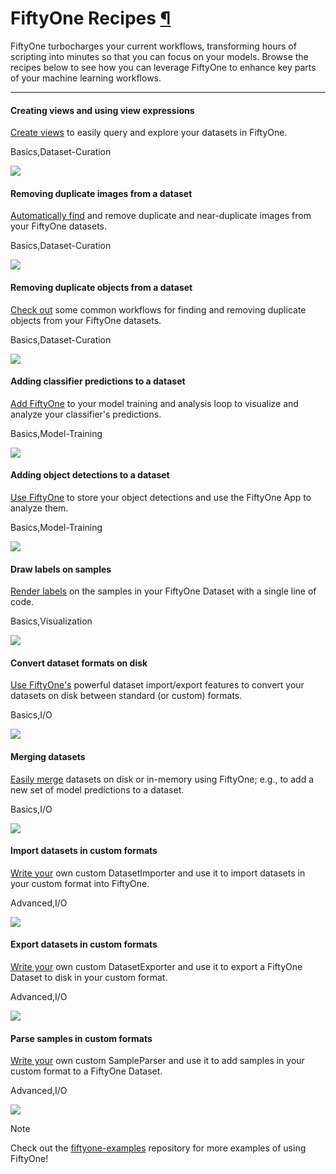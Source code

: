# FiftyOne Recipes [¶](\#fiftyone-recipes "Permalink to this headline")

FiftyOne turbocharges your current workflows, transforming hours of scripting
into minutes so that you can focus on your models. Browse the recipes below to
see how you can leverage FiftyOne to enhance key parts of your machine learning
workflows.

* * *

#### Creating views and using view expressions

[Create views](creating_views.ipynb) to easily query and explore your datasets in FiftyOne.

Basics,Dataset-Curation

![](../_static/images/recipes/creating_views.webp)

#### Removing duplicate images from a dataset

[Automatically find](image_deduplication.ipynb) and remove duplicate and near-duplicate images from your FiftyOne datasets.

Basics,Dataset-Curation

![](../_static/images/recipes/image_deduplication.webp)

#### Removing duplicate objects from a dataset

[Check out](remove_duplicate_annos.ipynb) some common workflows for finding and removing duplicate objects from your FiftyOne datasets.

Basics,Dataset-Curation

![](../_static/images/recipes/remove_duplicate_annos.webp)

#### Adding classifier predictions to a dataset

[Add FiftyOne](adding_classifications.ipynb) to your model training and analysis loop to visualize and analyze your classifier's predictions.

Basics,Model-Training

![](../_static/images/recipes/adding_classifications.webp)

#### Adding object detections to a dataset

[Use FiftyOne](adding_detections.ipynb) to store your object detections and use the FiftyOne App to analyze them.

Basics,Model-Training

![](../_static/images/recipes/adding_detections.webp)

#### Draw labels on samples

[Render labels](draw_labels.ipynb) on the samples in your FiftyOne Dataset with a single line of code.

Basics,Visualization

![](../_static/images/recipes/draw_labels.webp)

#### Convert dataset formats on disk

[Use FiftyOne's](convert_datasets.ipynb) powerful dataset import/export features to convert your datasets on disk between standard (or custom) formats.

Basics,I/O

![](../_static/images/recipes/convert_datasets.webp)

#### Merging datasets

[Easily merge](merge_datasets.ipynb) datasets on disk or in-memory using FiftyOne; e.g., to add a new set of model predictions to a dataset.

Basics,I/O

![](../_static/images/recipes/merge_datasets.webp)

#### Import datasets in custom formats

[Write your](custom_importer.ipynb) own custom DatasetImporter and use it to import datasets in your custom format into FiftyOne.

Advanced,I/O

![](../_static/images/recipes/custom_importer.webp)

#### Export datasets in custom formats

[Write your](custom_exporter.ipynb) own custom DatasetExporter and use it to export a FiftyOne Dataset to disk in your custom format.

Advanced,I/O

![](../_static/images/recipes/custom_exporter.webp)

#### Parse samples in custom formats

[Write your](custom_parser.ipynb) own custom SampleParser and use it to add samples in your custom format to a FiftyOne Dataset.

Advanced,I/O

![](../_static/images/recipes/custom_parser.webp)

Note

Check out the
[fiftyone-examples](https://github.com/voxel51/fiftyone-examples)
repository for more examples of using FiftyOne!

